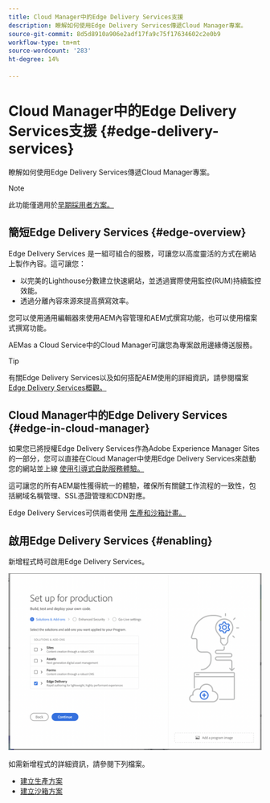 ```yaml
---
title: Cloud Manager中的Edge Delivery Services支援
description: 瞭解如何使用Edge Delivery Services傳遞Cloud Manager專案。
source-git-commit: 8d5d8910a906e2adf17fa9c75f17634602c2e0b9
workflow-type: tm+mt
source-wordcount: '283'
ht-degree: 14%

---
```



# Cloud Manager中的Edge Delivery Services支援 {#edge-delivery-services}

瞭解如何使用Edge Delivery Services傳遞Cloud Manager專案。

>[!NOTE]
>
>此功能僅適用於[早期採用者方案。](/help/implementing/cloud-manager/release-notes/current.md#early-adoption)

## 簡短Edge Delivery Services {#edge-overview}

Edge Delivery Services 是一組可組合的服務，可讓您以高度靈活的方式在網站上製作內容。這可讓您：

* 以完美的Lighthouse分數建立快速網站，並透過實際使用監控(RUM)持續監控效能。
* 透過分離內容來源來提高撰寫效率。

您可以使用通用編輯器來使用AEM內容管理和AEM式撰寫功能，也可以使用檔案式撰寫功能。

AEMas a Cloud Service中的Cloud Manager可讓您為專案啟用邊緣傳送服務。

>[!TIP]
>
>有關Edge Delivery Services以及如何搭配AEM使用的詳細資訊，請參閱檔案 [Edge Delivery Services概觀。](/help/edge/overview.md)

## Cloud Manager中的Edge Delivery Services {#edge-in-cloud-manager}

如果您已將授權Edge Delivery Services作為Adobe Experience Manager Sites的一部分，您可以直接在Cloud Manager中使用Edge Delivery Services來啟動您的網站並上線 [使用引導式自助服務體驗。](/help/implementing/cloud-manager/managing-code/private-repositories.md)

這可讓您的所有AEM屬性獲得統一的體驗，確保所有關鍵工作流程的一致性，包括網域名稱管理、SSL憑證管理和CDN對應。

Edge Delivery Services可供兩者使用 [生產和沙箱計畫。](/help/implementing/cloud-manager/getting-access-to-aem-in-cloud/program-types.md)

## 啟用Edge Delivery Services {#enabling}

新增程式時可啟用Edge Delivery Services。

![使用Edge Delivery Services新增生產計畫](assets/add-production-program-with-edge.png)

如需新增程式的詳細資訊，請參閱下列檔案。

* [建立生產方案](/help/implementing/cloud-manager/getting-access-to-aem-in-cloud/creating-production-programs.md)
* [建立沙箱方案](/help/implementing/cloud-manager/getting-access-to-aem-in-cloud/creating-sandbox-programs.md)
